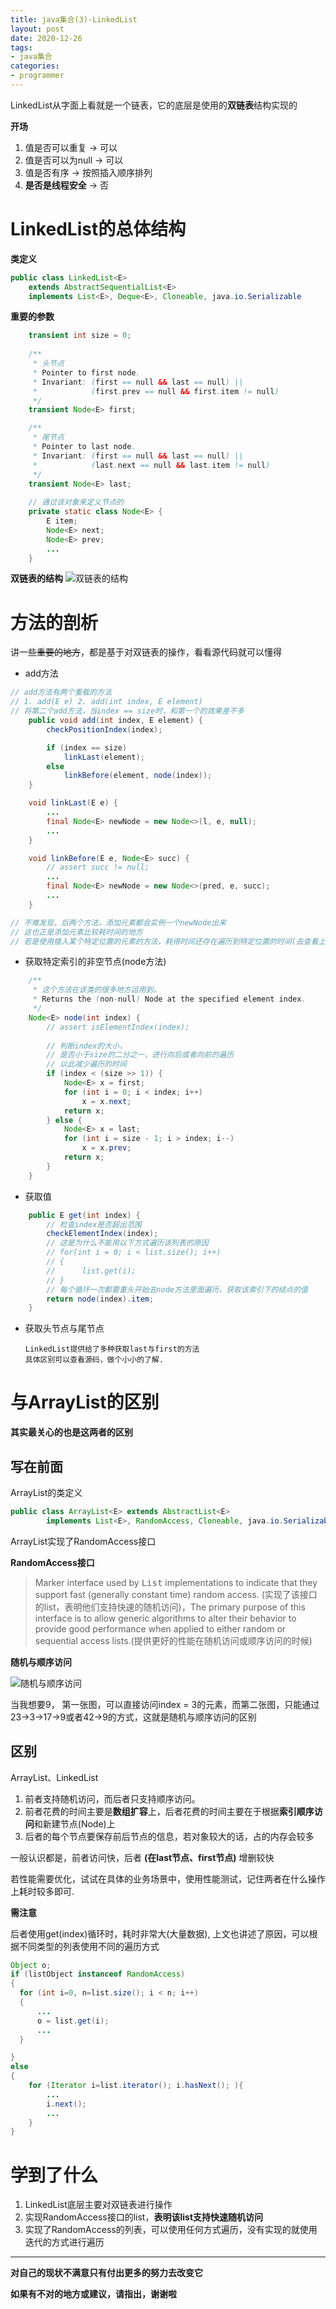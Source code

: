 ```yaml
---
title: java集合(3)-LinkedList
layout: post
date: 2020-12-26
tags: 
- java集合
categories:
- programmer
---
```

LinkedList从字面上看就是一个链表，它的底层是使用的**双链表**结构实现的

**开场**

1. 值是否可以重复 -> 可以
2. 值是否可以为null -> 可以
3. 值是否有序 -> 按照插入顺序排列
4. **是否是线程安全** -> 否 

<!-- more -->

# LinkedList的总体结构
**类定义**

```java
public class LinkedList<E>
    extends AbstractSequentialList<E>
    implements List<E>, Deque<E>, Cloneable, java.io.Serializable
```

**重要的参数**
```java
    transient int size = 0;
    
    /**
     * 头节点
     * Pointer to first node.
     * Invariant: (first == null && last == null) ||
     *            (first.prev == null && first.item != null)
     */
    transient Node<E> first;

    /**
     * 尾节点
     * Pointer to last node.
     * Invariant: (first == null && last == null) ||
     *            (last.next == null && last.item != null)
     */
    transient Node<E> last;
   
    // 通过该对象来定义节点的
    private static class Node<E> {
        E item;
        Node<E> next;
        Node<E> prev;
        ...
    }
```

**双链表的结构**
![双链表的结构](/assets/images/blog/2020-12-26-linkedlist/doubly-linked-list.png)

# 方法的剖析
讲一些~~重要的地方~~，都是基于对双链表的操作，看看源代码就可以懂得
* add方法

```java
// add方法有两个重载的方法
// 1. add(E e) 2. add(int index, E element)
// 将第二个add方法，当index == size时，和第一个的效果差不多
    public void add(int index, E element) {
        checkPositionIndex(index);

        if (index == size)
            linkLast(element);
        else
            linkBefore(element, node(index));
    }

    void linkLast(E e) {
        ...
        final Node<E> newNode = new Node<>(l, e, null);
        ...
    }

    void linkBefore(E e, Node<E> succ) {
        // assert succ != null;
        ...
        final Node<E> newNode = new Node<>(pred, e, succ);
        ...
    }

// 不难发现，后两个方法，添加元素都会实例一个newNode出来
// 这也正是添加元素比较耗时间的地方
// 若是使用插入某个特定位置的元素的方法，耗得时间还存在遍历到特定位置的时间(去查看上面的Node<E> node(int index)方法)

```
* 获取特定索引的非空节点(node方法)

```java
    /**
     * 这个方法在该类的很多地方运用到。
     * Returns the (non-null) Node at the specified element index.
     */
    Node<E> node(int index) {
        // assert isElementIndex(index);
        
        // 判断index的大小，
        // 是否小于size的二分之一，进行向后或者向前的遍历
        // 以此减少遍历的时间
        if (index < (size >> 1)) {
            Node<E> x = first;
            for (int i = 0; i < index; i++)
                x = x.next;
            return x;
        } else {
            Node<E> x = last;
            for (int i = size - 1; i > index; i--)
                x = x.prev;
            return x;
        }
    }
```
* 获取值

```java
    public E get(int index) {
        // 检查index是否超出范围
        checkElementIndex(index);
        // 这是为什么不能用以下方式遍历该列表的原因
        // for(int i = 0; i < list.size(); i++)
        // {
        //      list.get(i); 
        // }
        // 每个循环一次都要重头开始去node方法里面遍历，获取该索引下的结点的值
        return node(index).item;
    }

```
* 获取头节点与尾节点
     
      LinkedList提供给了多种获取last与first的方法
      具体区别可以查看源码，做个小小的了解.

# 与ArrayList的区别
**其实最关心的也是这两者的区别**
## 写在前面
ArrayList的类定义

```java
public class ArrayList<E> extends AbstractList<E>
        implements List<E>, RandomAccess, Cloneable, java.io.Serializable
```

ArrayList实现了RandomAccess接口

**RandomAccess接口**
> Marker interface used by <tt>List</tt> implementations to indicate that they support fast (generally constant time) random access. (实现了该接口的list，表明他们支持快速的随机访问)，The primary purpose of this interface is to allow generic algorithms to alter their behavior to provide good performance when applied to either random or sequential access lists.(提供更好的性能在随机访问或顺序访问的时候)  

**随机与顺序访问**

![随机与顺序访问](/assets/images/blog/2020-12-26-linkedlist/random-sequential.png)

当我想要9， 第一张图，可以直接访问index = 3的元素，而第二张图，只能通过23->3->17->9或者42->9的方式，这就是随机与顺序访问的区别

## 区别
ArrayList、LinkedList
1. 前者支持随机访问，而后者只支持顺序访问。
2. 前者花费的时间主要是**数组扩容**上，后者花费的时间主要在于根据**索引顺序访问**和新建节点(Node)上
3. 后者的每个节点要保存前后节点的信息，若对象较大的话，占的内存会较多

一般认识都是，前者访问快，后者 **(在last节点、first节点)** 增删较快

若性能需要优化，试试在具体的业务场景中，使用性能测试，记住两者在什么操作上耗时较多即可.

**需注意**

后者使用get(index)循环时，耗时非常大(大量数据), 上文也讲述了原因，可以根据不同类型的列表使用不同的遍历方式

```java
Object o;
if (listObject instanceof RandomAccess)
{
  for (int i=0, n=list.size(); i < n; i++)
  {
      ...
      o = list.get(i); 
      ...
  }

}
else
{
    for (Iterator i=list.iterator(); i.hasNext(); ){
        ...
        i.next();
        ...
    }
}
```

# 学到了什么
1. LinkedList底层主要对双链表进行操作
2. 实现RandomAccess接口的list，**表明该list支持快速随机访问**
3. 实现了RandomAccess的列表，可以使用任何方式遍历，没有实现的就使用迭代的方式进行遍历

---
**对自己的现状不满意只有付出更多的努力去改变它**

**如果有不对的地方或建议，请指出，谢谢啦**










